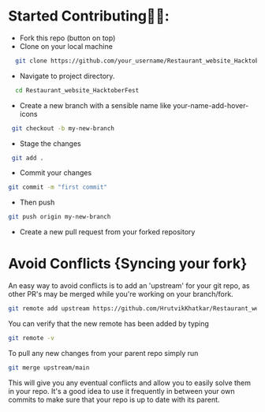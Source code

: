 

# Started Contributing🤩🤗:
- Fork this repo (button on top)
- Clone on your local machine

```bash
  git clone https://github.com/your_username/Restaurant_website_HacktoberFest.git
```
- Navigate to project directory.
```bash
  cd Restaurant_website_HacktoberFest
```
- Create a new branch with a sensible name like your-name-add-hover-icons
```bash
 git checkout -b my-new-branch
```
- Stage the changes
```bash
 git add .
```
- Commit your changes
```bash 
git commit -m "first commit"
```
- Then push
```bash 
git push origin my-new-branch
```

- Create a new pull request from your forked repository

# Avoid Conflicts {Syncing your fork}
An easy way to avoid conflicts is to add an 'upstream' for your git repo, as other PR's may be merged while you're working on your branch/fork.
```bash 
git remote add upstream https://github.com/HrutvikKhatkar/Restaurant_website_HacktoberFest.git
```
You can verify that the new remote has been added by typing
```bash
git remote -v
```
To pull any new changes from your parent repo simply run
```bash
git merge upstream/main
```
This will give you any eventual conflicts and allow you to easily solve them in your repo. It's a good idea to use it frequently in between your own commits to make sure that your repo is up to date with its parent.

